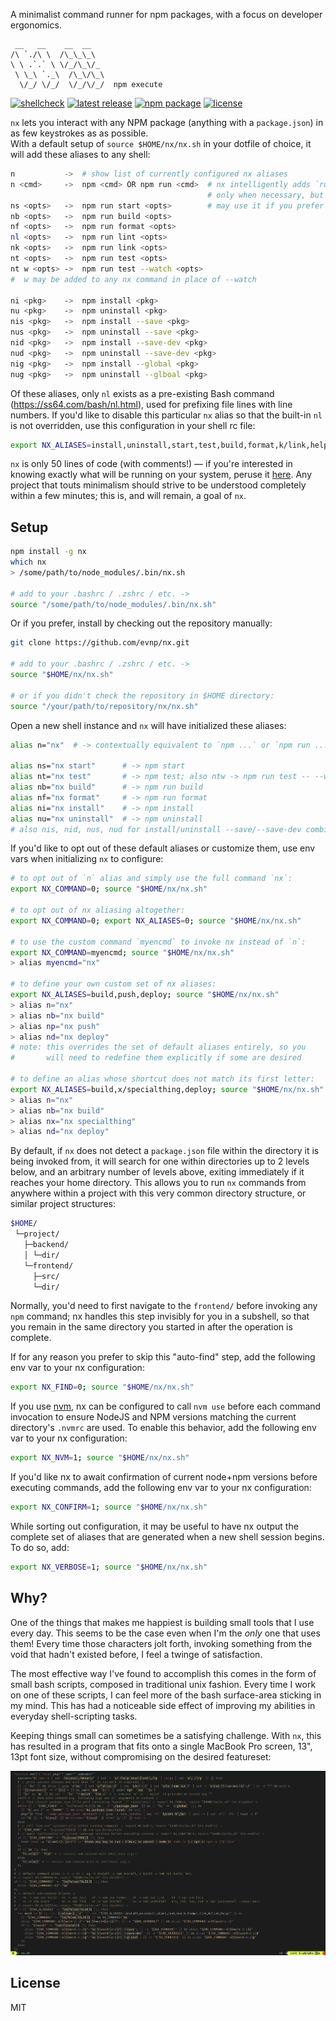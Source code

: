 A minimalist command runner for npm packages, with a focus on developer ergonomics.

```
 __   __    __  __
/\ `./\ \  /\_\_\_\
\ \ .`.` \ \/_/\_\/_
 \ \_\ `._\  /\_\/\_\
  \/_/ \/_/  \/_/\/_/  npm execute
```

[![shellcheck](https://github.com/evnp/nx/workflows/shellcheck/badge.svg)](https://github.com/evnp/nx/actions)
[![latest release](https://img.shields.io/github/release/evnp/nx.svg)](https://github.com/evnp/nx/releases/latest)
[![npm package](https://img.shields.io/npm/v/nx.sh.svg)](https://www.npmjs.com/package/nx.sh)
[![license](https://img.shields.io/github/license/evnp/nx.svg?color=blue)](https://github.com/evnp/nx/blob/master/LICENSE.md)

`nx` lets you interact with any NPM package (anything with a `package.json`) in as few keystrokes as as possible.<br>
With a default setup of `source $HOME/nx/nx.sh` in your dotfile of choice, it will add these aliases to any shell:

```sh
n           ->  # show list of currently configured nx aliases
n <cmd>     ->  npm <cmd> OR npm run <cmd>  # nx intelligently adds `run`
                                            # only when necessary, but you
ns <opts>   ->  npm run start <opts>        # may use it if you prefer
nb <opts>   ->  npm run build <opts>
nf <opts>   ->  npm run format <opts>
nl <opts>   ->  npm run lint <opts>
nk <opts>   ->  npm run link <opts>
nt <opts>   ->  npm run test <opts>
nt w <opts> ->  npm run test --watch <opts>
#  w may be added to any nx command in place of --watch

ni <pkg>    ->  npm install <pkg>
nu <pkg>    ->  npm uninstall <pkg>
nis <pkg>   ->  npm install --save <pkg>
nus <pkg>   ->  npm uninstall --save <pkg>
nid <pkg>   ->  npm install --save-dev <pkg>
nud <pkg>   ->  npm uninstall --save-dev <pkg>
nig <pkg>   ->  npm install --global <pkg>
nug <pkg>   ->  npm uninstall --glboal <pkg>
```

Of these aliases, only `nl` exists as a pre-existing Bash command (<https://ss64.com/bash/nl.html>), used for prefixing file lines with line numbers. If you'd like to disable this particular `nx` alias so that the built-in `nl` is not overridden, use this configuration in your shell rc file:

```bash
export NX_ALIASES=install,uninstall,start,test,build,format,k/link,help; source "$HOME/nx/nx.sh"
```

`nx` is only 50 lines of code (with comments!) — if you're interested in knowing exactly what will be running on your system, peruse it [here](https://github.com/evnp/nx/blob/main/nx.sh). Any project that touts minimalism should strive to be understood completely within a few minutes; this is, and will remain, a goal of `nx`.

Setup
-----
```sh
npm install -g nx
which nx
> /some/path/to/node_modules/.bin/nx.sh

# add to your .bashrc / .zshrc / etc. ->
source "/some/path/to/node_modules/.bin/nx.sh"
```
Or if you prefer, install by checking out the repository manually:
```sh
git clone https://github.com/evnp/nx.git

# add to your .bashrc / .zshrc / etc. ->
source "$HOME/nx/nx.sh"

# or if you didn't check the repository in $HOME directory:
source "/your/path/to/repository/nx/nx.sh"
```
Open a new shell instance and `nx` will have initialized these aliases:
```sh
alias n="nx"  # -> contextually equivalent to `npm ...` or `npm run ...`

alias ns="nx start"      # -> npm start
alias nt="nx test"       # -> npm test; also ntw -> npm run test -- --watch
alias nb="nx build"      # -> npm run build
alias nf="nx format"     # -> npm run format
alias ni="nx install"    # -> npm install
alias nu="nx uninstall"  # -> npm uninstall
# also nis, nid, nus, nud for install/uninstall --save/--save-dev combinations, see above
```
If you'd like to opt out of these default aliases or customize them, use env vars when initializing `nx` to configure:
```sh
# to opt out of `n` alias and simply use the full command `nx`:
export NX_COMMAND=0; source "$HOME/nx/nx.sh"

# to opt out of nx aliasing altogether:
export NX_COMMAND=0; export NX_ALIASES=0; source "$HOME/nx/nx.sh"

# to use the custom command `myencmd` to invoke nx instead of `n`:
export NX_COMMAND=myencmd; source "$HOME/nx/nx.sh"
> alias myencmd="nx"

# to define your own custom set of nx aliases:
export NX_ALIASES=build,push,deploy; source "$HOME/nx/nx.sh"
> alias n="nx"
> alias nb="nx build"
> alias np="nx push"
> alias nd="nx deploy"
# note: this overrides the set of default aliases entirely, so you
#       will need to redefine them explicitly if some are desired

# to define an alias whose shortcut does not match its first letter:
export NX_ALIASES=build,x/specialthing,deploy; source "$HOME/nx/nx.sh"
> alias n="nx"
> alias nb="nx build"
> alias nx="nx specialthing"
> alias nd="nx deploy"
```


By default, if `nx` does not detect a `package.json` file within the directory it is being invoked from, it will search for one within directories up to 2 levels below, and an arbitrary number of levels above, exiting immediately if it reaches your home directory. This allows you to run `nx` commands from anywhere within a project with this very common directory structure, or similar project structures:
```sh
$HOME/
 └─project/
   ├─backend/
   │ └─dir/
   └─frontend/
     ├─src/
     └─dir/
```
Normally, you'd need to first navigate to the `frontend/` before invoking any `npm` command; nx handles this step invisibly for you in a subshell, so that you remain in the same directory you started in after the operation is complete.

If for any reason you prefer to skip this "auto-find" step, add the following env var to your nx configuration:
```sh
export NX_FIND=0; source "$HOME/nx/nx.sh"
```

If you use [nvm](https://github.com/nvm-sh/nvm), nx can be configured to call `nvm use` before each command invocation to ensure NodeJS and NPM versions matching the current directory's `.nvmrc` are used. To enable this behavior, add the following env var to your nx configuration:
```sh
export NX_NVM=1; source "$HOME/nx/nx.sh"
```

If you'd like nx to await confirmation of current node+npm versions before executing commands, add the following env var to your nx configuration:
```sh
export NX_CONFIRM=1; source "$HOME/nx/nx.sh"
```

While sorting out configuration, it may be useful to have nx output the complete set of aliases that are generated when a new shell session begins. To do so, add:
```sh
export NX_VERBOSE=1; source "$HOME/nx/nx.sh"
```

Why?
----
One of the things that makes me happiest is building small tools that I use every day. This seems to be the case even when I'm the _only_ one that uses them! Every time those characters jolt forth, invoking something from the void that hadn't existed before, I feel a twinge of satisfaction.

The most effective way I've found to accomplish this comes in the form of small bash scripts, composed in traditional unix fashion. Every time I work on one of these scripts, I can feel more of the bash surface-area sticking in my mind. This has had a noticeable side effect of improving my abilities in everyday shell-scripting tasks.

Keeping things small can sometimes be a satisfying challenge. With `nx`, this has resulted in a program that fits onto a single MacBook Pro screen, 13", 13pt font size, without compromising on the desired featureset:

![full nx source code](https://raw.githubusercontent.com/evnp/nx/main/source.png)

License
-------
MIT
